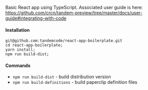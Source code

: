 Basic React app using TypeScript. Associated user guide is here: https://github.com/crcn/tandem-preview/tree/master/docs/user-guide#integrating-with-code

#### Installation

```
git@github.com:tandemcode/react-app-boilerplate.git
cd react-app-boilerplate;
yarn install;
npm run build-dist;
```

#### Commands

- `npm run build-dist` - build distribution version
- `npm run build-definitions` - build paperclip definition files
